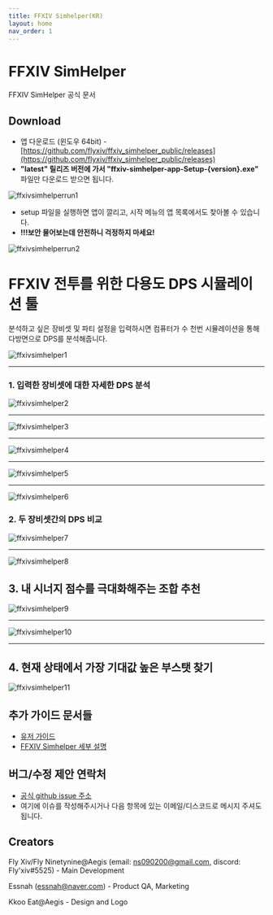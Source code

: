 ```yaml
---
title: FFXIV Simhelper(KR) 
layout: home
nav_order: 1
---
```


# FFXIV SimHelper 
FFXIV SimHelper 공식 문서

## Download
* 앱 다운로드 (윈도우 64bit) - [https://github.com/flyxiv/ffxiv_simhelper_public/releases](https://github.com/flyxiv/ffxiv_simhelper_public/releases)
* **"latest" 릴리즈 버전에 가서 "ffxiv-simhelper-app-Setup-{version}.exe"** 파일만 다운로드 받으면 됩니다.

![ffxivsimhelperrun1](../../images/ffxivsimhelperinstallation.png)

* setup 파일을 실행하면 앱이 깔리고, 시작 메뉴의 앱 목록에서도 찾아볼 수 있습니다.
* **!!!보안 물어보는데 안전하니 걱정하지 마세요!**

![ffxivsimhelperrun2](../../images/ffxivsimhelperinstallation2.png)

# FFXIV 전투를 위한 다용도 DPS 시뮬레이션 툴

분석하고 싶은 장비셋 및 파티 설정을 입력하시면 컴퓨터가 수 천번 시뮬레이션을 통해 다방면으로 DPS를 분석해줍니다.

![ffxivsimhelper1](../../images/ffxivsimhelper1.png)

---

### 1. 입력한 장비셋에 대한 자세한 DPS 분석

![ffxivsimhelper2](../../images/ffxivsimhelper2.png)

---

![ffxivsimhelper3](../../images/ffxivsimhelper3.png)

---

![ffxivsimhelper4](../../images/ffxivsimhelper4.png)

---

![ffxivsimhelper5](../../images/ffxivsimhelper5.png)

---

![ffxivsimhelper6](../../images/ffxivsimhelper6.png)



### 2. 두 장비셋간의 DPS 비교

![ffxivsimhelper7](../../images/ffxivsimhelper7.png)

---

![ffxivsimhelper8](../../images/ffxivsimhelper8.png)



## 3. 내 시너지 점수를 극대화해주는 조합 추천 
![ffxivsimhelper9](../../images/ffxivsimhelper9.png)

---

![ffxivsimhelper10](../../images/ffxivsimhelper10.png)

---

## 4. 현재 상태에서 가장 기대값 높은 부스탯 찾기
![ffxivsimhelper11](../../images/ffxivsimhelper11.png)

## 추가 가이드 문서들 
* [유저 가이드](./userguidekr.html)
* [FFXIV Simhelper 세부 설명](./indepthkr.html)

## 버그/수정 제안 연락처
* [공식 github issue 주소](https://github.com/flyxiv/ffxiv_simhelper_issues/issues)
* 여기에 이슈를 작성해주시거나 다음 항목에 있는 이메일/디스코드로 메시지 주셔도 됩니다.

## Creators
Fly Xiv/Fly Ninetynine@Aegis (email: ns090200@gmail.com, discord: Fly'xiv#5525) - Main Development

Essnah (essnah@naver.com) - Product QA, Marketing 

Kkoo Eat@Aegis - Design and Logo

